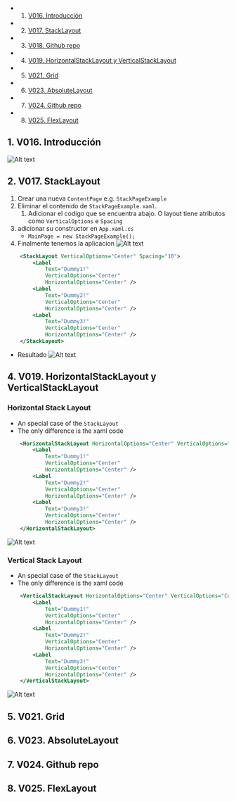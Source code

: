 <!-- vscode-markdown-toc -->
* 1. [V016. Introducción](#V016.Introduccin)
* 2. [V017. StackLayout](#V017.StackLayout)
* 3. [V018. Github repo](#V018.Githubrepo)
* 4. [V019. HorizontalStackLayout y VerticalStackLayout](#V019.HorizontalStackLayoutyVerticalStackLayout)
* 5. [V021. Grid](#V021.Grid)
* 6. [V023. AbsoluteLayout](#V023.AbsoluteLayout)
* 7. [V024. Github repo](#V024.Githubrepo)
* 8. [V025. FlexLayout](#V025.FlexLayout)

<!-- vscode-markdown-toc-config
	numbering=true
	autoSave=true
	/vscode-markdown-toc-config -->
<!-- /vscode-markdown-toc -->



##  1. <a name='V016.Introduccin'></a>V016. Introducción

![Alt text](image-10.png)

##  2. <a name='V017.StackLayout'></a>V017. StackLayout
1. Crear una nueva `ContentPage` e.g. `StackPageExample`
3. Eliminar el contenido de `StackPageExample.xaml`.  
   1. Adicionar el codigo que se encuentra abajo. O layout tiene atributos como `VerticalOptions` e `Spacing`
4. adicionar su constructor en `App.xaml.cs`
   - `MainPage = new StackPageExample();`
5. Finalmente tenemos la aplicacion
![Alt text](image-9.png)

``` xml
    <StackLayout VerticalOptions="Center" Spacing="10">
        <Label 
            Text="Dummy1!"
            VerticalOptions="Center" 
            HorizontalOptions="Center" />
        <Label 
            Text="Dummy2!"
            VerticalOptions="Center" 
            HorizontalOptions="Center" />
        <Label 
            Text="Dummy3!"
            VerticalOptions="Center" 
            HorizontalOptions="Center" />
    </StackLayout>
```

- Resultado
![Alt text](image-11.png)
##  4. <a name='V019.HorizontalStackLayoutyVerticalStackLayout'></a>V019. HorizontalStackLayout y VerticalStackLayout

### Horizontal Stack Layout
- An special case of the `StackLayout`
- The only difference is the xaml code

``` xml
    <HorizontalStackLayout HorizontalOptions="Center" VerticalOptions="Center" Spacing="10">
        <Label 
            Text="Dummy1!"
            VerticalOptions="Center" 
            HorizontalOptions="Center" />
        <Label 
            Text="Dummy2!"
            VerticalOptions="Center" 
            HorizontalOptions="Center" />
        <Label 
            Text="Dummy3!"
            VerticalOptions="Center" 
            HorizontalOptions="Center" />
    </HorizontalStackLayout>
```

![Alt text](image-12.png)
### Vertical Stack Layout

- An special case of the `StackLayout`
- The only difference is the xaml code

``` xml
    <VerticalStackLayout HorizontalOptions="Center" VerticalOptions="Center" Spacing="10">
        <Label 
            Text="Dummy1!"
            VerticalOptions="Center" 
            HorizontalOptions="Center" />
        <Label 
            Text="Dummy2!"
            VerticalOptions="Center" 
            HorizontalOptions="Center" />
        <Label 
            Text="Dummy3!"
            VerticalOptions="Center" 
            HorizontalOptions="Center" />
    </VerticalStackLayout>
``` 
![Alt text](image-13.png)


##  5. <a name='V021.Grid'></a>V021. Grid

##  6. <a name='V023.AbsoluteLayout'></a>V023. AbsoluteLayout

##  7. <a name='V024.Githubrepo'></a>V024. Github repo

##  8. <a name='V025.FlexLayout'></a>V025. FlexLayout

